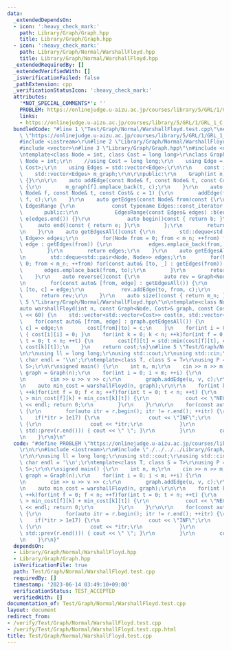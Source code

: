 ```yaml
---
data:
  _extendedDependsOn:
  - icon: ':heavy_check_mark:'
    path: Library/Graph/Graph.hpp
    title: Library/Graph/Graph.hpp
  - icon: ':heavy_check_mark:'
    path: Library/Graph/Normal/WarshallFloyd.hpp
    title: Library/Graph/Normal/WarshallFloyd.hpp
  _extendedRequiredBy: []
  _extendedVerifiedWith: []
  _isVerificationFailed: false
  _pathExtension: cpp
  _verificationStatusIcon: ':heavy_check_mark:'
  attributes:
    '*NOT_SPECIAL_COMMENTS*': ''
    PROBLEM: https://onlinejudge.u-aizu.ac.jp/courses/library/5/GRL/1/GRL_1_C
    links:
    - https://onlinejudge.u-aizu.ac.jp/courses/library/5/GRL/1/GRL_1_C
  bundledCode: "#line 1 \"Test/Graph/Normal/WarshallFloyd.test.cpp\"\n#define PROBLEM\
    \ \"https://onlinejudge.u-aizu.ac.jp/courses/library/5/GRL/1/GRL_1_C\"\r\n\r\n\
    #include <iostream>\r\n#line 2 \"Library/Graph/Normal/WarshallFloyd.hpp\"\n\n\
    #include <vector>\n#line 3 \"Library/Graph/Graph.hpp\"\n#include <deque>\r\n\r\
    \ntemplate<class Node = int, class Cost = long long>\r\nclass Graph {\r\n    //using\
    \ Node = int;\r\n    //using Cost = long long;\r\n    using Edge = std::pair<Node,\
    \ Cost>;\r\n    using Edges = std::vector<Edge>;\r\n\r\n    const int m_n;\r\n\
    \    std::vector<Edges> m_graph;\r\n\r\npublic:\r\n    Graph(int n) :m_n(n), m_graph(n)\
    \ {}\r\n\r\n    auto addEdge(const Node& f, const Node& t, const Cost& c = 1)\
    \ {\r\n        m_graph[f].emplace_back(t, c);\r\n    }\r\n    auto addEdgeUndirected(const\
    \ Node& f, const Node& t, const Cost& c = 1) {\r\n        addEdge(f, t, c); addEdge(t,\
    \ f, c);\r\n    }\r\n    auto getEdges(const Node& from)const {\r\n        class\
    \ EdgesRange {\r\n            const typename Edges::const_iterator b, e;\r\n \
    \       public:\r\n            EdgesRange(const Edges& edges) :b(edges.begin()),\
    \ e(edges.end()) {}\r\n            auto begin()const { return b; }\r\n       \
    \     auto end()const { return e; }\r\n        };\r\n        return EdgesRange(m_graph[from]);\r\
    \n    }\r\n    auto getEdgesAll()const {\r\n        std::deque<std::pair<Node,\
    \ Edge>> edges;\r\n        for(Node from = 0; from < m_n; ++from) for(const auto&\
    \ edge : getEdges(from)) {\r\n            edges.emplace_back(from, edge);\r\n\
    \        }\r\n        return edges;\r\n    }\r\n    auto getEdgesAll2()const {\r\
    \n        std::deque<std::pair<Node, Node>> edges;\r\n        for(Node from =\
    \ 0; from < m_n; ++from) for(const auto& [to, _] : getEdges(from)) {\r\n     \
    \       edges.emplace_back(from, to);\r\n        }\r\n        return edges;\r\n\
    \    }\r\n    auto reverse()const {\r\n        auto rev = Graph<Node, Cost>(m_n);\r\
    \n        for(const auto& [from, edge] : getEdgesAll()) {\r\n            auto\
    \ [to, c] = edge;\r\n            rev.addEdge(to, from, c);\r\n        }\r\n  \
    \      return rev;\r\n    }\r\n    auto size()const { return m_n; };\r\n};\n#line\
    \ 5 \"Library/Graph/Normal/WarshallFloyd.hpp\"\n\ntemplate<class Node, class Cost>\n\
    auto warshallFloyd(int n, const Graph<Node, Cost>& graph, const Cost& lim = 1LL\
    \ << 60) {\n    std::vector<std::vector<Cost>> cost(n, std::vector<Cost>(n, lim));\n\
    \    for(const auto& [from, edge] : graph.getEdgesAll()) {\n        auto [to,\
    \ c] = edge;\n        cost[from][to] = c;\n    }\n    for(int i = 0; i < n; ++i)\
    \ { cost[i][i] = 0; }\n    for(int k = 0; k < n; ++k)for(int f = 0; f < n; ++f)for(int\
    \ t = 0; t < n; ++t) {\n        cost[f][t] = std::min(cost[f][t], cost[f][k] +\
    \ cost[k][t]);\n    }\n    return cost;\n}\n#line 5 \"Test/Graph/Normal/WarshallFloyd.test.cpp\"\
    \n\r\nusing ll = long long;\r\nusing std::cout;\r\nusing std::cin;\r\nconstexpr\
    \ char endl = '\\n';\r\ntemplate<class T, class S = T>\r\nusing P = std::pair<T,\
    \ S>;\r\n\r\nsigned main() {\r\n    int n, m;\r\n    cin >> n >> m;\r\n    auto\
    \ graph = Graph(n);\r\n    for(int i = 0; i < m; ++i) {\r\n        int u, v, c;\r\
    \n        cin >> u >> v >> c;\r\n        graph.addEdge(u, v, c);\r\n    }\r\n\r\
    \n    auto min_cost = warshallFloyd(n, graph);\r\n\r\n    for(int k = 0; k < n;\
    \ ++k)for(int f = 0; f < n; ++f)for(int t = 0; t < n; ++t) {\r\n        if(min_cost[f][t]\
    \ > min_cost[f][k] + min_cost[k][t]) {\r\n            cout << \"NEGATIVE CYCLE\"\
    \ << endl; return 0;\r\n        }\r\n    }\r\n\r\n    for(const auto r : min_cost)\
    \ {\r\n        for(auto itr = r.begin(); itr != r.end(); ++itr) {\r\n        \
    \    if(*itr > 1e17) {\r\n                cout << \"INF\";\r\n            } else\
    \ {\r\n                cout << *itr;\r\n            }\r\n            if(itr !=\
    \ std::prev(r.end())) { cout << \" \"; }\r\n        }\r\n        cout << endl;\r\
    \n    }\r\n}\n"
  code: "#define PROBLEM \"https://onlinejudge.u-aizu.ac.jp/courses/library/5/GRL/1/GRL_1_C\"\
    \r\n\r\n#include <iostream>\r\n#include \"./../../../Library/Graph/Normal/WarshallFloyd.hpp\"\
    \r\n\r\nusing ll = long long;\r\nusing std::cout;\r\nusing std::cin;\r\nconstexpr\
    \ char endl = '\\n';\r\ntemplate<class T, class S = T>\r\nusing P = std::pair<T,\
    \ S>;\r\n\r\nsigned main() {\r\n    int n, m;\r\n    cin >> n >> m;\r\n    auto\
    \ graph = Graph(n);\r\n    for(int i = 0; i < m; ++i) {\r\n        int u, v, c;\r\
    \n        cin >> u >> v >> c;\r\n        graph.addEdge(u, v, c);\r\n    }\r\n\r\
    \n    auto min_cost = warshallFloyd(n, graph);\r\n\r\n    for(int k = 0; k < n;\
    \ ++k)for(int f = 0; f < n; ++f)for(int t = 0; t < n; ++t) {\r\n        if(min_cost[f][t]\
    \ > min_cost[f][k] + min_cost[k][t]) {\r\n            cout << \"NEGATIVE CYCLE\"\
    \ << endl; return 0;\r\n        }\r\n    }\r\n\r\n    for(const auto r : min_cost)\
    \ {\r\n        for(auto itr = r.begin(); itr != r.end(); ++itr) {\r\n        \
    \    if(*itr > 1e17) {\r\n                cout << \"INF\";\r\n            } else\
    \ {\r\n                cout << *itr;\r\n            }\r\n            if(itr !=\
    \ std::prev(r.end())) { cout << \" \"; }\r\n        }\r\n        cout << endl;\r\
    \n    }\r\n}"
  dependsOn:
  - Library/Graph/Normal/WarshallFloyd.hpp
  - Library/Graph/Graph.hpp
  isVerificationFile: true
  path: Test/Graph/Normal/WarshallFloyd.test.cpp
  requiredBy: []
  timestamp: '2023-06-14 03:49:10+09:00'
  verificationStatus: TEST_ACCEPTED
  verifiedWith: []
documentation_of: Test/Graph/Normal/WarshallFloyd.test.cpp
layout: document
redirect_from:
- /verify/Test/Graph/Normal/WarshallFloyd.test.cpp
- /verify/Test/Graph/Normal/WarshallFloyd.test.cpp.html
title: Test/Graph/Normal/WarshallFloyd.test.cpp
---
```

